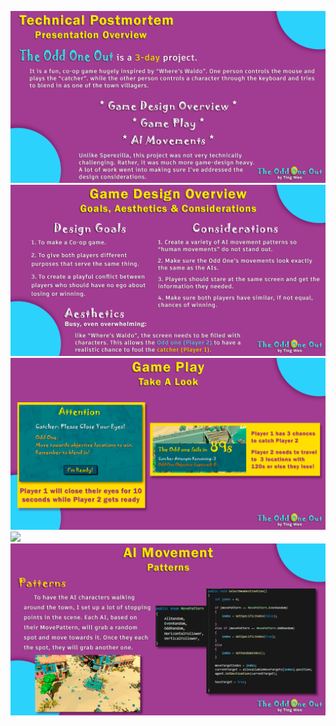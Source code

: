 ![](Images/00_Overview.png)
![](Images/01_GameDesign.png)
![](Images/02_GamePlay.png)
![](Images/Objective.gif)
![](Images/03_AIMovements.png)
